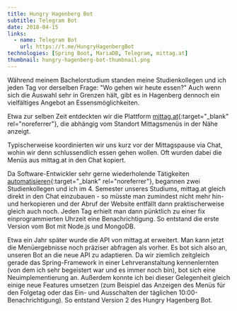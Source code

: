 ```yaml
---
title: Hungry Hagenberg Bot
subtitle: Telegram Bot
date: 2018-04-15
links:
  - name: Telegram Bot
    url: https://t.me/HungryHagenbergBot
technologies: [Spring Boot, MariaDB, Telegram, mittag.at]
thumbnail: hungry-hagenberg-bot-thumbnail.png
---
```


Während meinem Bachelorstudium standen meine Studienkollegen und ich jeden Tag vor derselben Frage: "Wo gehen wir heute essen?"
Auch wenn sich die Auswahl sehr in Grenzen hält, gibt es in Hagenberg dennoch ein vielfältiges Angebot an Essensmöglichkeiten.

Etwa zur selben Zeit entdeckten wir die Plattform [mittag.at](https://www.mittag.at){:target="_blank" rel="noreferrer"}, die abhängig vom Standort Mittagsmenüs in der Nähe anzeigt.

Typischerweise koordinierten wir uns kurz vor der Mittagspause via Chat, wohin wir denn schlussendlich essen gehen wollen.
Oft wurden dabei die Menüs aus mittag.at in den Chat kopiert.

Da Software-Entwickler sehr gerne wiederholende Tätigkeiten [automatisieren](https://xkcd.com/1319/){:target="_blank" rel="noreferrer"}, begannen zwei Studienkollegen und ich im 4. Semester unseres Studiums, mittag.at gleich direkt in den Chat einzubauen - so müsste man zumindest nicht mehr hin- und herkopieren und der Abruf der Website entfällt dann praktischerweise gleich auch noch.
Jeden Tag erhielt man dann pünktlich zu einer fix einprogrammierten Uhrzeit eine Benachrichtigung.
So entstand die erste Version vom Bot mit Node.js und MongoDB.

Etwa ein Jahr später wurde die API von mittag.at erweitert.
Man kann jetzt die Menüergebnisse noch präziser abfragen als vorher.
Es bot sich also an, unseren Bot an die neue API zu adaptieren.
Da wir ziemlich zeitgleich gerade das Spring-Framework in einer Lehrveranstaltung kennenlernten (von dem ich sehr begeistert war und es immer noch bin), bot sich eine Neuimplementierung an.
Außerdem konnte ich bei dieser Gelegenheit gleich einige neue Features umsetzen (zum Beispiel das Anzeigen des Menüs für den Folgetag oder das Ein- und Ausschalten der täglichen 10:00-Benachrichtigung).
So entstand Version 2 des Hungry Hagenberg Bot.